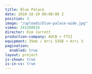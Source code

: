 ```yaml
---
title: Blue Palace
date: 2010-10-20 00:00:00 Z
position: 3
image: "/uploads/blue-palace-wide.jpg"
vimeo: 241288916
director: Kim Jarrett
production-company: AUCB + FTII
equipment: 35mm / Arri 535B + Arri 3
pagination:
  enabled: true
layout: project
is-shown: true
is-in-cv: true
---
```


